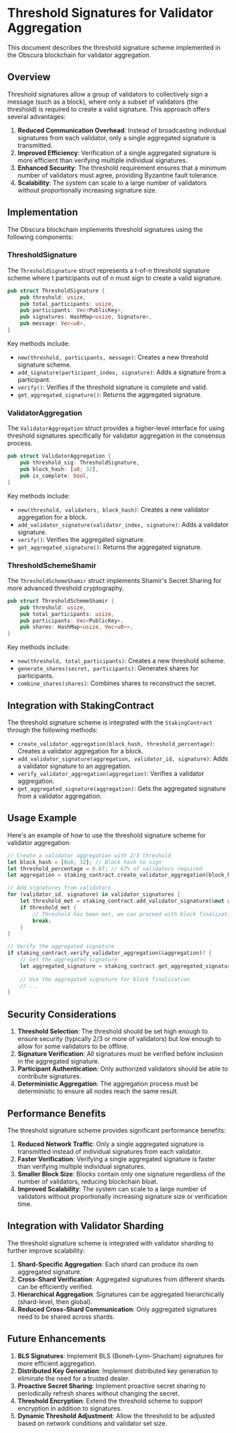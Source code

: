 # Threshold Signatures for Validator Aggregation

This document describes the threshold signature scheme implemented in the Obscura blockchain for validator aggregation.

## Overview

Threshold signatures allow a group of validators to collectively sign a message (such as a block), where only a subset of validators (the threshold) is required to create a valid signature. This approach offers several advantages:

1. **Reduced Communication Overhead**: Instead of broadcasting individual signatures from each validator, only a single aggregated signature is transmitted.
2. **Improved Efficiency**: Verification of a single aggregated signature is more efficient than verifying multiple individual signatures.
3. **Enhanced Security**: The threshold requirement ensures that a minimum number of validators must agree, providing Byzantine fault tolerance.
4. **Scalability**: The system can scale to a large number of validators without proportionally increasing signature size.

## Implementation

The Obscura blockchain implements threshold signatures using the following components:

### ThresholdSignature

The `ThresholdSignature` struct represents a t-of-n threshold signature scheme where t participants out of n must sign to create a valid signature.

```rust
pub struct ThresholdSignature {
    pub threshold: usize,
    pub total_participants: usize,
    pub participants: Vec<PublicKey>,
    pub signatures: HashMap<usize, Signature>,
    pub message: Vec<u8>,
}
```

Key methods include:

- `new(threshold, participants, message)`: Creates a new threshold signature scheme.
- `add_signature(participant_index, signature)`: Adds a signature from a participant.
- `verify()`: Verifies if the threshold signature is complete and valid.
- `get_aggregated_signature()`: Returns the aggregated signature.

### ValidatorAggregation

The `ValidatorAggregation` struct provides a higher-level interface for using threshold signatures specifically for validator aggregation in the consensus process.

```rust
pub struct ValidatorAggregation {
    pub threshold_sig: ThresholdSignature,
    pub block_hash: [u8; 32],
    pub is_complete: bool,
}
```

Key methods include:

- `new(threshold, validators, block_hash)`: Creates a new validator aggregation for a block.
- `add_validator_signature(validator_index, signature)`: Adds a validator signature.
- `verify()`: Verifies the aggregated signature.
- `get_aggregated_signature()`: Returns the aggregated signature.

### ThresholdSchemeShamir

The `ThresholdSchemeShamir` struct implements Shamir's Secret Sharing for more advanced threshold cryptography.

```rust
pub struct ThresholdSchemeShamir {
    pub threshold: usize,
    pub total_participants: usize,
    pub participants: Vec<PublicKey>,
    pub shares: HashMap<usize, Vec<u8>>,
}
```

Key methods include:

- `new(threshold, total_participants)`: Creates a new threshold scheme.
- `generate_shares(secret, participants)`: Generates shares for participants.
- `combine_shares(shares)`: Combines shares to reconstruct the secret.

## Integration with StakingContract

The threshold signature scheme is integrated with the `StakingContract` through the following methods:

- `create_validator_aggregation(block_hash, threshold_percentage)`: Creates a validator aggregation for a block.
- `add_validator_signature(aggregation, validator_id, signature)`: Adds a validator signature to an aggregation.
- `verify_validator_aggregation(aggregation)`: Verifies a validator aggregation.
- `get_aggregated_signature(aggregation)`: Gets the aggregated signature from a validator aggregation.

## Usage Example

Here's an example of how to use the threshold signature scheme for validator aggregation:

```rust
// Create a validator aggregation with 2/3 threshold
let block_hash = [0u8; 32]; // Block hash to sign
let threshold_percentage = 0.67; // 67% of validators required
let aggregation = staking_contract.create_validator_aggregation(block_hash, threshold_percentage)?;

// Add signatures from validators
for (validator_id, signature) in validator_signatures {
    let threshold_met = staking_contract.add_validator_signature(&mut aggregation, validator_id, signature)?;
    if threshold_met {
        // Threshold has been met, we can proceed with block finalization
        break;
    }
}

// Verify the aggregated signature
if staking_contract.verify_validator_aggregation(&aggregation)? {
    // Get the aggregated signature
    let aggregated_signature = staking_contract.get_aggregated_signature(&aggregation)?;
    
    // Use the aggregated signature for block finalization
    // ...
}
```

## Security Considerations

1. **Threshold Selection**: The threshold should be set high enough to ensure security (typically 2/3 or more of validators) but low enough to allow for some validators to be offline.
2. **Signature Verification**: All signatures must be verified before inclusion in the aggregated signature.
3. **Participant Authentication**: Only authorized validators should be able to contribute signatures.
4. **Deterministic Aggregation**: The aggregation process must be deterministic to ensure all nodes reach the same result.

## Performance Benefits

The threshold signature scheme provides significant performance benefits:

1. **Reduced Network Traffic**: Only a single aggregated signature is transmitted instead of individual signatures from each validator.
2. **Faster Verification**: Verifying a single aggregated signature is faster than verifying multiple individual signatures.
3. **Smaller Block Size**: Blocks contain only one signature regardless of the number of validators, reducing blockchain bloat.
4. **Improved Scalability**: The system can scale to a large number of validators without proportionally increasing signature size or verification time.

## Integration with Validator Sharding

The threshold signature scheme is integrated with validator sharding to further improve scalability:

1. **Shard-Specific Aggregation**: Each shard can produce its own aggregated signature.
2. **Cross-Shard Verification**: Aggregated signatures from different shards can be efficiently verified.
3. **Hierarchical Aggregation**: Signatures can be aggregated hierarchically (shard-level, then global).
4. **Reduced Cross-Shard Communication**: Only aggregated signatures need to be shared across shards.

## Future Enhancements

1. **BLS Signatures**: Implement BLS (Boneh-Lynn-Shacham) signatures for more efficient aggregation.
2. **Distributed Key Generation**: Implement distributed key generation to eliminate the need for a trusted dealer.
3. **Proactive Secret Sharing**: Implement proactive secret sharing to periodically refresh shares without changing the secret.
4. **Threshold Encryption**: Extend the threshold scheme to support encryption in addition to signatures.
5. **Dynamic Threshold Adjustment**: Allow the threshold to be adjusted based on network conditions and validator set size. 